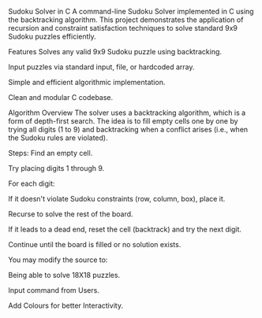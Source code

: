 Sudoku Solver in C
A command-line Sudoku Solver implemented in C using the backtracking algorithm. This project demonstrates the application of recursion and constraint satisfaction techniques to solve standard 9x9 Sudoku puzzles efficiently.

Features
Solves any valid 9x9 Sudoku puzzle using backtracking.

Input puzzles via standard input, file, or hardcoded array.

Simple and efficient algorithmic implementation.

Clean and modular C codebase.

Algorithm Overview
The solver uses a backtracking algorithm, which is a form of depth-first search. The idea is to fill empty cells one by one by trying all digits (1 to 9) and backtracking when a conflict arises (i.e., when the Sudoku rules are violated).

Steps:
Find an empty cell.

Try placing digits 1 through 9.

For each digit:

If it doesn't violate Sudoku constraints (row, column, box), place it.

Recurse to solve the rest of the board.

If it leads to a dead end, reset the cell (backtrack) and try the next digit.

Continue until the board is filled or no solution exists.

You may modify the source to:

Being able to solve 18X18 puzzles.

Input command from Users.

Add Colours for better Interactivity.